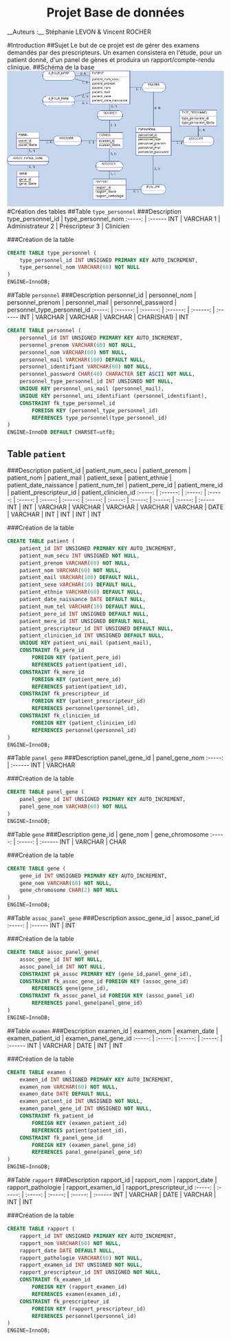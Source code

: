 <h1 style="text-align: center;">Projet Base de données</h1>
__Auteurs :__ Stéphanie LEVON & Vincent ROCHER

#Introduction
##Sujet 
Le but de ce projet est de gérer des examens demandés par des prescripteurs. Un examen consistera en l'étude, pour un patient donné, d'un panel de gènes et produira un rapport/compte-rendu clinique.
##Schéma de la base
![schéma_base](schema_base.jpg)
#Création des tables
##Table `type_personnel`
###Description
type_personnel_id | type_personnel_nom 
:-----: | :------
INT | VARCHAR
1 | Administrateur
2 | Préscripteur
3 | Clinicien


###Création de la table
``` sql
CREATE TABLE type_personnel (
    type_personnel_id INT UNSIGNED PRIMARY KEY AUTO_INCREMENT,
    type_personnel_nom VARCHAR(60) NOT NULL
)
ENGINE=InnoDB;          
```

##Table `personnel`
###Description
personnel_id | personnel_nom | personnel_prenom | personnel_mail | personnel_password | personnel_type_personnel_id
:-----: | :------: | :------: | :------: | :------: | :------ 
INT | VARCHAR | VARCHAR | VARCHAR | CHAR(SHA1) | INT

``` sql
CREATE TABLE personnel (
    personnel_id INT UNSIGNED PRIMARY KEY AUTO_INCREMENT,
    personnel_prenom VARCHAR(60) NOT NULL,
    personnel_nom VARCHAR(60) NOT NULL,
    personnel_mail VARCHAR(100) DEFAULT NULL,
    personnel_identifiant VARCHAR(60) NOT NULL,
    personnel_password CHAR(40) CHARACTER SET ASCII NOT NULL,
    personnel_type_personnel_id INT UNSIGNED NOT NULL,
    UNIQUE KEY personnel_uni_mail (personnel_mail),
    UNIQUE KEY personnel_uni_identifiant (personnel_identifiant),
    CONSTRAINT fk_type_personnel_id
        FOREIGN KEY (personnel_type_personnel_id) 
        REFERENCES type_personnel(type_personnel_id)
)
ENGINE=InnoDB DEFAULT CHARSET=utf8;          
```
## Table `patient`
###Description
patient_id | patient_num_secu | patient_prenom | patient_nom | patient_mail | patient_sexe | patient_ethnie | patient_date_naissance | patient_num_tel | patient_pere_id | patient_mere_id | patient_prescripteur_id | patient_clinicien_id
:-----: | :------: | :-----: | :-----: | :-----: | :-----: | :-----: | :-----: | :-----: | :-----: | :-----: | :-----: | :-----
INT | INT | VARCHAR | VARCHAR | VARCHAR | VARCHAR | VARCHAR | DATE | VARCHAR | INT | INT | INT | INT


###Création de la table
``` sql
CREATE TABLE patient (
    patient_id INT UNSIGNED PRIMARY KEY AUTO_INCREMENT,
    patient_num_secu INT UNSIGNED NOT NULL,
    patient_prenom VARCHAR(60) NOT NULL,
    patient_nom VARCHAR(60) NOT NULL,
    patient_mail VARCHAR(100) DEFAULT NULL,
    patient_sexe VARCHAR(10) DEFAULT NULL,
    patient_ethnie VARCHAR(60) DEFAULT NULL,
    patient_date_naissance DATE DEFAULT NULL,
    patient_num_tel VARCHAR(10) DEFAULT NULL,
    patient_pere_id INT UNSIGNED DEFAULT NULL,
    patient_mere_id INT UNSIGNED DEFAULT NULL,
    patient_prescripteur_id INT UNSIGNED DEFAULT NULL,
    patient_clinicien_id INT UNSIGNED DEFAULT NULL,
    UNIQUE KEY patient_uni_mail (patient_mail),
    CONSTRAINT fk_pere_id
        FOREIGN KEY (patient_pere_id) 
        REFERENCES patient(patient_id),
    CONSTRAINT fk_mere_id 
        FOREIGN KEY (patient_mere_id) 
        REFERENCES patient(patient_id),
    CONSTRAINT fk_prescripteur_id
        FOREIGN KEY (patient_prescripteur_id) 
        REFERENCES personnel(personnel_id),
    CONSTRAINT fk_clinicien_id
        FOREIGN KEY (patient_clinicien_id) 
        REFERENCES personnel(personnel_id)   
)
ENGINE=InnoDB;          
```

##Table `panel_gene`
###Description
panel_gene_id | panel_gene_nom
:-----: | :------ 
INT | VARCHAR



###Création de la table
``` sql
CREATE TABLE panel_gene (
    panel_gene_id INT UNSIGNED PRIMARY KEY AUTO_INCREMENT,
    panel_gene_nom VARCHAR(60) NOT NULL
)
ENGINE=InnoDB;          
```

##Table `gene`
###Description
gene_id | gene_nom | gene_chromosome
:-----: | :-----: | :------ 
INT | VARCHAR | CHAR



###Création de la table
``` sql
CREATE TABLE gene (
    gene_id INT UNSIGNED PRIMARY KEY AUTO_INCREMENT,
    gene_nom VARCHAR(60) NOT NULL,
    gene_chromosome CHAR(2) NOT NULL
)
ENGINE=InnoDB;          
```

##Table `assoc_panel_gene`
###Description
assoc_gene_id | assoc_panel_id
:-----: | :------ 
INT | INT



###Création de la table
``` sql
CREATE TABLE assoc_panel_gene(
    assoc_gene_id INT NOT NULL,
    assoc_panel_id INT NOT NULL,
    CONSTRAINT pk_assoc PRIMARY KEY (gene_id,panel_gene_id),
    CONSTRAINT fk_assoc_gene_id FOREIGN KEY (assoc_gene_id)
        REFERENCES gene(gene_id),
    CONSTRAINT fk_assoc_panel_id FOREIGN KEY (assoc_panel_id)
        REFERENCES panel_gene(panel_gene_id)
)
ENGINE=InnoDB;          
```

##Table `examen`
###Description
examen_id | examen_nom | examen_date | examen_patient_id | examen_panel_gene_id
:-----: | :-----: | :-----: | :-----: | :------ 
INT | VARCHAR | DATE | INT | INT



###Création de la table
``` sql
CREATE TABLE examen (
    examen_id INT UNSIGNED PRIMARY KEY AUTO_INCREMENT,
    examen_nom VARCHAR(60) NOT NULL,
    examen_date DATE DEFAULT NULL,
    examen_patient_id INT UNSIGNED NOT NULL,
    examen_panel_gene_id INT UNSIGNED NOT NULL,
    CONSTRAINT fk_patient_id
        FOREIGN KEY (examen_patient_id) 
        REFERENCES patient(patient_id),
    CONSTRAINT fk_panel_gene_id
        FOREIGN KEY (examen_panel_gene_id) 
        REFERENCES panel_gene(panel_gene_id)
)
ENGINE=InnoDB;          
```

##Table `rapport`
###Description
rapport_id | rapport_nom | rapport_date | rapport_pathologie | rapport_examen_id | rapport_prescripteur_id
:-----: | :-----: | :-----: | :-----: | :-----: | :------ 
INT | VARCHAR | DATE | VARCHAR | INT | INT



###Création de la table
``` sql
CREATE TABLE rapport (
    rapport_id INT UNSIGNED PRIMARY KEY AUTO_INCREMENT,
    rapport_nom VARCHAR(60) NOT NULL,
    rapport_date DATE DEFAULT NULL,
    rapport_pathologie VARCHAR(60) NOT NULL,
    rapport_examen_id INT UNSIGNED NOT NULL,
    rapport_prescripteur_id INT UNSIGNED NOT NULL,
    CONSTRAINT fk_examen_id
        FOREIGN KEY (rapport_examen_id) 
        REFERENCES examen(examen_id),
    CONSTRAINT fk_prescripteur_id
        FOREIGN KEY (rapport_prescripteur_id) 
        REFERENCES personnel(personnel_id)
)
ENGINE=InnoDB;          
```
